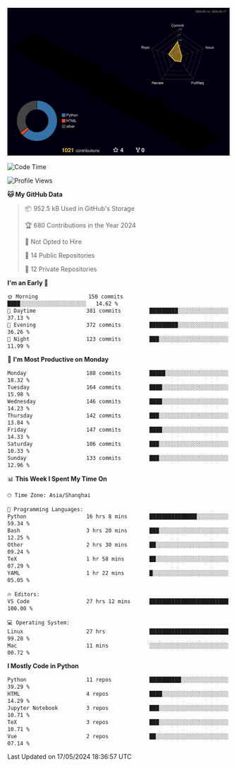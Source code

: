 <!--![](https://raw.githubusercontent.com/BorisYang326/BorisYang326/output/github-contribution-grid-snake-dark.svg) -->
![](./profile-3d-contrib/profile-night-rainbow.svg)
<!--START_SECTION:waka-->
![Code Time](http://img.shields.io/badge/Code%20Time-205%20hrs%2032%20mins-blue)

![Profile Views](http://img.shields.io/badge/Profile%20Views-0-blue)

**🐱 My GitHub Data** 

> 📦 952.5 kB Used in GitHub's Storage 
 > 
> 🏆 680 Contributions in the Year 2024
 > 
> 🚫 Not Opted to Hire
 > 
> 📜 14 Public Repositories 
 > 
> 🔑 12 Private Repositories 
 > 
**I'm an Early 🐤** 

```text
🌞 Morning                150 commits         ████░░░░░░░░░░░░░░░░░░░░░   14.62 % 
🌆 Daytime                381 commits         █████████░░░░░░░░░░░░░░░░   37.13 % 
🌃 Evening                372 commits         █████████░░░░░░░░░░░░░░░░   36.26 % 
🌙 Night                  123 commits         ███░░░░░░░░░░░░░░░░░░░░░░   11.99 % 
```
📅 **I'm Most Productive on Monday** 

```text
Monday                   188 commits         █████░░░░░░░░░░░░░░░░░░░░   18.32 % 
Tuesday                  164 commits         ████░░░░░░░░░░░░░░░░░░░░░   15.98 % 
Wednesday                146 commits         ████░░░░░░░░░░░░░░░░░░░░░   14.23 % 
Thursday                 142 commits         ███░░░░░░░░░░░░░░░░░░░░░░   13.84 % 
Friday                   147 commits         ████░░░░░░░░░░░░░░░░░░░░░   14.33 % 
Saturday                 106 commits         ███░░░░░░░░░░░░░░░░░░░░░░   10.33 % 
Sunday                   133 commits         ███░░░░░░░░░░░░░░░░░░░░░░   12.96 % 
```


📊 **This Week I Spent My Time On** 

```text
🕑︎ Time Zone: Asia/Shanghai

💬 Programming Languages: 
Python                   16 hrs 8 mins       ███████████████░░░░░░░░░░   59.34 % 
Bash                     3 hrs 20 mins       ███░░░░░░░░░░░░░░░░░░░░░░   12.25 % 
Other                    2 hrs 30 mins       ██░░░░░░░░░░░░░░░░░░░░░░░   09.24 % 
TeX                      1 hr 58 mins        ██░░░░░░░░░░░░░░░░░░░░░░░   07.29 % 
YAML                     1 hr 22 mins        █░░░░░░░░░░░░░░░░░░░░░░░░   05.05 % 

🔥 Editors: 
VS Code                  27 hrs 12 mins      █████████████████████████   100.00 % 

💻 Operating System: 
Linux                    27 hrs              █████████████████████████   99.28 % 
Mac                      11 mins             ░░░░░░░░░░░░░░░░░░░░░░░░░   00.72 % 
```

**I Mostly Code in Python** 

```text
Python                   11 repos            ██████████░░░░░░░░░░░░░░░   39.29 % 
HTML                     4 repos             ████░░░░░░░░░░░░░░░░░░░░░   14.29 % 
Jupyter Notebook         3 repos             ███░░░░░░░░░░░░░░░░░░░░░░   10.71 % 
TeX                      3 repos             ███░░░░░░░░░░░░░░░░░░░░░░   10.71 % 
Vue                      2 repos             ██░░░░░░░░░░░░░░░░░░░░░░░   07.14 % 
```




 Last Updated on 17/05/2024 18:36:57 UTC
<!--END_SECTION:waka-->
